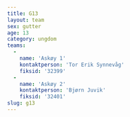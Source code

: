 ```yaml
---
title: G13
layout: team
sex: gutter
age: 13
category: ungdom
teams:
  -
    name: 'Askøy 1'
    kontaktperson: 'Tor Erik Synnevåg'
    fiksid: '32399'
  -
    name: 'Askøy 2'
    kontaktperson: 'Bjørn Juvik'
    fiksid: '32401'
slug: g13
---
```

